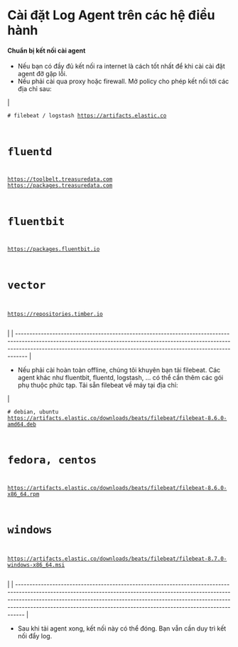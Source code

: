 # Cài đặt Log Agent trên các hệ điều hành

#### Chuẩn bị kết nối cài agent

* Nếu bạn có đầy đủ kết nối ra internet là cách tốt nhất để khi cài cài đặt agent đỡ gặp lỗi.
* Nếu phải cài qua proxy hoặc firewall. Mở policy cho phép kết nối tới các địa chỉ sau:

| <pre><code># filebeat / logstash 
https://artifacts.elastic.co
# fluentd 
https://toolbelt.treasuredata.com 
https://packages.treasuredata.com
# fluentbit
https://packages.fluentbit.io
# vector
https://repositories.timber.io
</code></pre> |
| ---------------------------------------------------------------------------------------------------------------------------------------------------------------------------------------------------------------------------------------------- |

* Nếu phải cài hoàn toàn offline, chúng tôi khuyên bạn tải filebeat. Các agent khác như fluentbit, fluentd, logstash, … có thể cần thêm các gói phụ thuộc phức tạp. Tải sẵn filebeat về máy tại địa chỉ:

| <pre><code># debian, ubuntu
https://artifacts.elastic.co/downloads/beats/filebeat/filebeat-8.6.0-amd64.deb
# fedora, centos
https://artifacts.elastic.co/downloads/beats/filebeat/filebeat-8.6.0-x86_64.rpm
# windows
https://artifacts.elastic.co/downloads/beats/filebeat/filebeat-8.7.0-windows-x86_64.msi
</code></pre> |
| --------------------------------------------------------------------------------------------------------------------------------------------------------------------------------------------------------------------------------------------------------------------------------------------------------------------------- |

* Sau khi tải agent xong, kết nối này có thể đóng. Bạn vẫn cần duy trì kết nối đẩy log.
